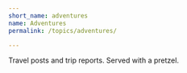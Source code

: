 ```yaml
---
short_name: adventures
name: Adventures
permalink: /topics/adventures/

---
```

Travel posts and trip reports. Served with a pretzel.